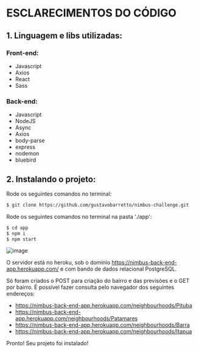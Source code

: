 # ESCLARECIMENTOS DO CÓDIGO

## 1. Linguagem e libs utilizadas:

### Front-end:
* Javascript
* Axios
* React
* Sass

### Back-end:
* Javascript
* NodeJS
* Async
* Axios
* body-parse
* express
* nodemon
* bluebird

## 2. Instalando o projeto:
Rode os seguintes comandos no terminal:

```bash
$ git clone https://github.com/gustavobarretto/nimbus-challenge.git
```

Rode os seguintes comandos no terminal na pasta './app':

```bash
$ cd app
$ npm i
$ npm start
```

![image](https://cdn.discordapp.com/attachments/869979419643637783/922188143304777849/unknown.png)

O servidor está no heroku, sob o domínio https://nimbus-back-end-app.herokuapp.com/ e com bando de dados relacional PostgreSQL.

Só foram criados o POST para criação do bairro e das previsões e o GET por bairro. É possível fazer consulta pelo navegador dos seguintes endereços:
* https://nimbus-back-end-app.herokuapp.com/neighbourhoods/Pituba 
* https://nimbus-back-end-app.herokuapp.com/neighbourhoods/Patamares 
* https://nimbus-back-end-app.herokuapp.com/neighbourhoods/Barra 
* https://nimbus-back-end-app.herokuapp.com/neighbourhoods/Itapua 

Pronto! Seu projeto foi instalado!